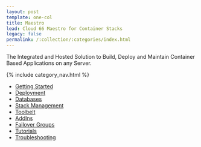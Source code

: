 ```yaml
---
layout: post
template: one-col
title: Maestro
lead: Cloud 66 Maestro for Container Stacks
legacy: false
permalink: /:collection/:categories/index.html
---
```


<p class="lead">The Integrated and Hosted Solution to Build, Deploy and Maintain Container Based Applications on any Server.</p>

{% include category_nav.html %}

- [Getting Started](getting-started)
- [Deployment](deployment)
- [Databases](databases)
- [Stack Management](stack-management)
- [Toolbelt](toolbelt)
- [AddIns](addins)
- [Failover Groups](failover-groups)
- [Tutorials](tutorials)
- [Troubleshooting](troubleshooting)
